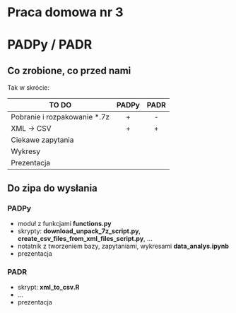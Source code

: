 # Praca domowa nr 3
# PADPy / PADR

## Co zrobione, co przed nami
Tak w skrócie:

|             TO DO              |  PADPy  |  PADR  |
|--------------------------------|:-------:|:------:|
|  Pobranie i rozpakowanie *.7z  |    +    |    -   |
|           XML -> CSV           |    +    |    +   |
|        Ciekawe zapytania       |         |        |
|             Wykresy            |         |        |
|           Prezentacja          |         |        |



## Do zipa do wysłania
### PADPy
* moduł z funkcjami **functions.py**
* skrypty: **download_unpack_7z_script.py**, **create_csv_files_from_xml_files_script.py**, ...
* notatnik z tworzeniem bazy, zapytaniami, wykresami **data_analys.ipynb**
* prezentacja

### PADR
* skrypt: **xml_to_csv.R**
* ...
* prezentacja
